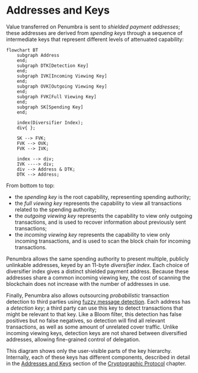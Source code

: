 # Addresses and Keys

Value transferred on Penumbra is sent to *shielded payment addresses*; these
addresses are derived from *spending keys* through a sequence of intermediate
keys that represent different levels of attenuated capability:

```mermaid
flowchart BT
    subgraph Address
    end;
    subgraph DTK[Detection Key]
    end;
    subgraph IVK[Incoming Viewing Key]
    end;
    subgraph OVK[Outgoing Viewing Key]
    end;
    subgraph FVK[Full Viewing Key]
    end;
    subgraph SK[Spending Key]
    end;

    index(Diversifier Index);
    div{ };

    SK --> FVK;
    FVK --> OVK;
    FVK --> IVK;

    index --> div;
    IVK ----> div;
    div --> Address & DTK;
    DTK --> Address;
```

From bottom to top:

- the *spending key* is the root capability, representing spending authority;
- the *full viewing key* represents the capability to view all transactions related to the spending authority;
- the *outgoing viewing key* represents the capability to view only outgoing transactions, and is used to recover information about previously sent transactions;
- the *incoming viewing key* represents the capability to view only incoming transactions, and is used to scan the block chain for incoming transactions.

Penumbra allows the same spending authority to present multiple, publicly
unlinkable addresses, keyed by an 11-byte *diversifier index*.  Each choice of
diversifier index gives a distinct shielded payment address. Because these
addresses share a common incoming viewing key, the cost of scanning the
blockchain does not increase with the number of addresses in use.

Finally, Penumbra also allows outsourcing *probabilistic* transaction detection
to third parties using [fuzzy message detection](../crypto/fmd.md).  Each
address has a *detection key*; a third party can use this key to detect
transactions that might be relevant to that key.  Like a Bloom filter, this
detection has false positives but no false negatives, so detection will find all
relevant transactions, as well as some amount of unrelated cover traffic.
Unlike incoming viewing keys, detection keys are not shared between diversified
addresses, allowing fine-grained control of delegation.

This diagram shows only the user-visible parts of the key hierarchy.
Internally, each of these keys has different components, described in detail in
the [Addresses and Keys](../crypto/addresses_keys.md) section of the
[Cryptographic Protocol](../crypto.md) chapter.
